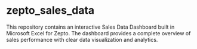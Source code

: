 # zepto_sales_data
This repository contains an interactive Sales Data Dashboard built in Microsoft Excel for Zepto. The dashboard provides a complete overview of sales performance with clear data visualization and analytics.
